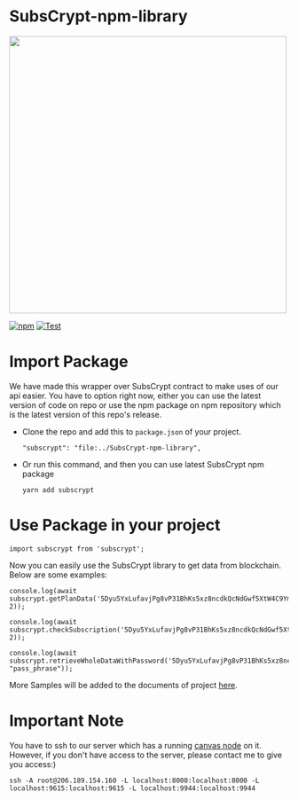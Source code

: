 # SubsCrypt-npm-library
<img src="https://oxydev.github.io/SubsCrypt-docs/images/logo2.png" width="500">

[![npm](https://img.shields.io/npm/v/subscrypt.svg)]()
[![Test](https://github.com/oxydev/SubsCrypt-npm-library/actions/workflows/node.js.yml/badge.svg)](https://github.com/oxydev/SubsCrypt-npm-library/actions/workflows/node.js.yml)

# Import Package
We have made this wrapper over SubsCrypt contract to make uses of our api easier. 
You have to option right now, either you can use the latest version of code on repo or use the npm package on npm repository which is the latest version of this repo's release.
* Clone the repo and add this to `package.json` of your project.
    ```
    "subscrypt": "file:../SubsCrypt-npm-library",
    ```
* Or run this command, and then you can use latest SubsCrypt npm package 
    ```
    yarn add subscrypt
    ``` 
# Use Package in your project
```
import subscrypt from 'subscrypt';
```
Now you can easily use the SubsCrypt library to get data from blockchain. Below are some examples:
```
console.log(await subscrypt.getPlanData('5Dyu5YxLufavjPg8vP31BhKs5xz8ncdkQcNdGwf5XtW4C9Ym', 2));

console.log(await subscrypt.checkSubscription('5Dyu5YxLufavjPg8vP31BhKs5xz8ncdkQcNdGwf5XtW4C9Ym','5Dyu5YxLufavjPg8vP31BhKs5xz8ncdkQcNdGwf5XtW4C9Ym', 2));

console.log(await subscrypt.retrieveWholeDataWithPassword('5Dyu5YxLufavjPg8vP31BhKs5xz8ncdkQcNdGwf5XtW4C9Ym',"token", "pass_phrase"));
```

More Samples will be added to the documents of project [here](https://oxydev.github.io/SubsCrypt-docs/#/).

# Important Note
You have to ssh to our server which has a running [canvas node](https://github.com/paritytech/canvas-node) on it. However, if you don't have access to the server, please contact me to give you access:)
```
ssh -A root@206.189.154.160 -L localhost:8000:localhost:8000 -L localhost:9615:localhost:9615 -L localhost:9944:localhost:9944
```
